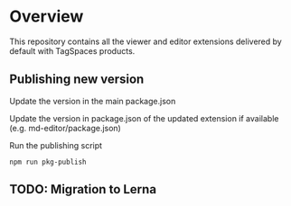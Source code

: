 # Overview

This repository contains all the viewer and editor extensions delivered by default with TagSpaces products.

## Publishing new version

Update the version in the main package.json

Update the version in package.json of the updated extension if available (e.g. md-editor/package.json)

Run the publishing script

    npm run pkg-publish

## TODO: Migration to Lerna
